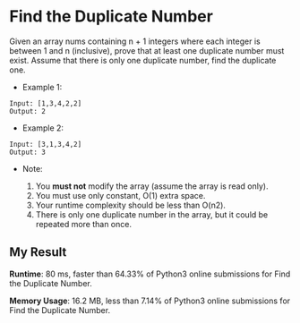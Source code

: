 # Find the Duplicate Number

Given an array nums containing n + 1 integers where each integer is between 1 and n (inclusive), prove that at least one duplicate number must exist. Assume that there is only one duplicate number, find the duplicate one.

- Example 1:

```
Input: [1,3,4,2,2]
Output: 2
```

- Example 2:

```
Input: [3,1,3,4,2]
Output: 3
```

- Note:

  1. You **must not** modify the array (assume the array is read only).
  2. You must use only constant, O(1) extra space.
  3. Your runtime complexity should be less than O(n2).
  4. There is only one duplicate number in the array, but it could be repeated more than once.
  

## My Result

**Runtime**: 80 ms, faster than 64.33% of Python3 online submissions for Find the Duplicate Number.

**Memory Usage**: 16.2 MB, less than 7.14% of Python3 online submissions for Find the Duplicate Number.

